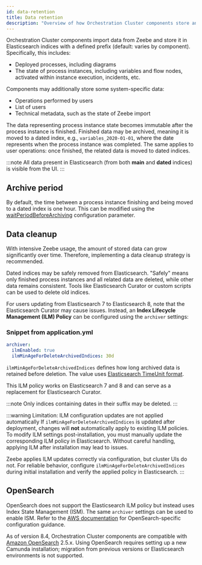 ```yaml
---
id: data-retention
title: Data retention
description: "Overview of how Orchestration Cluster components store and archive data in Elasticsearch or OpenSearch."
---
```


Orchestration Cluster components import data from Zeebe and store it in Elasticsearch indices with a defined prefix (default: varies by component). Specifically, this includes:

- Deployed processes, including diagrams
- The state of process instances, including variables and flow nodes, activated within instance execution, incidents, etc.

Components may additionally store some system-specific data:

- Operations performed by users
- List of users
- Technical metadata, such as the state of Zeebe import

The data representing process instance state becomes immutable after the process instance is finished. Finished data may be archived, meaning it is moved to a dated index, e.g., `variables_2020-01-01`, where the date represents when the process instance was completed. The same applies to user operations: once finished, the related data is moved to dated indices.

:::note
All data present in Elasticsearch (from both **main** and **dated** indices) is visible from the UI.
:::

## Archive period

By default, the time between a process instance finishing and being moved to a dated index is one hour. This can be modified using the [waitPeriodBeforeArchiving](/self-managed/components/orchestration-cluster/operate/importer-and-archiver.md#archive-period) configuration parameter.

## Data cleanup

With intensive Zeebe usage, the amount of stored data can grow significantly over time. Therefore, implementing a data cleanup strategy is recommended.

Dated indices may be safely removed from Elasticsearch. "Safely" means only finished process instances and all related data are deleted, while other data remains consistent. Tools like Elasticsearch Curator or custom scripts can be used to delete old indices.

For users updating from Elasticsearch 7 to Elasticsearch 8, note that the Elasticsearch Curator may cause issues. Instead, an **Index Lifecycle Management (ILM) Policy** can be configured using the `archiver` settings:

### Snippet from application.yml

```yaml
archiver:
  ilmEnabled: true
  ilmMinAgeForDeleteArchivedIndices: 30d
```

`ilmMinAgeForDeleteArchivedIndices` defines how long archived data is retained before deletion. The value uses [Elasticsearch TimeUnit format](https://www.elastic.co/guide/en/elasticsearch/reference/current/api-conventions.html#time-units).

This ILM policy works on Elasticsearch 7 and 8 and can serve as a replacement for Elasticsearch Curator.

:::note
Only indices containing dates in their suffix may be deleted.
:::

:::warning Limitation: ILM configuration updates are not applied automatically
If `ilmMinAgeForDeleteArchivedIndices` is updated after deployment, changes will **not** automatically apply to existing ILM policies. To modify ILM settings post-installation, you must manually update the corresponding ILM policy in Elasticsearch. Without careful handling, applying ILM after installation may lead to issues.

Zeebe applies ILM updates correctly via configuration, but cluster UIs do not. For reliable behavior, configure `ilmMinAgeForDeleteArchivedIndices` during initial installation and verify the applied policy in Elasticsearch.
:::

## OpenSearch

OpenSearch does not support the Elasticsearch ILM policy but instead uses Index State Management (ISM). The same `archiver` settings can be used to enable ISM. Refer to the [AWS documentation](https://docs.aws.amazon.com/opensearch-service/latest/developerguide/ism.html) for OpenSearch-specific configuration guidance.

As of version 8.4, Orchestration Cluster components are compatible with [Amazon OpenSearch](https://aws.amazon.com/de/opensearch-service/) 2.5.x. Using OpenSearch requires setting up a new Camunda installation; migration from previous versions or Elasticsearch environments is not supported.
